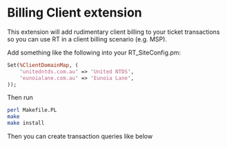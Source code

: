 # Billing Client extension 

This extension will add rudimentary client billing to your ticket transactions so you can use RT in a client billing scenario (e.g. MSP).

Add something like the following into your RT_SiteConfig.pm:

```perl
Set(%ClientDomainMap, (
    'unitedntds.com.au' => 'United NTDS',
    'eunoialane.com.au' => 'Eunoia Lane',
));
```

Then run

```bash
perl Makefile.PL
make
make install
```

Then you can create transaction queries like below